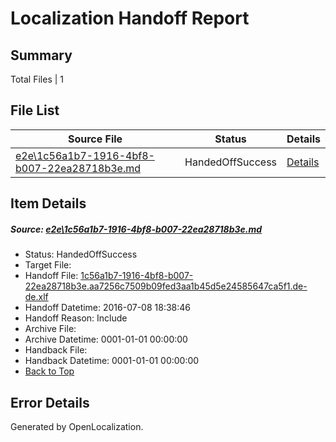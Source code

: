 # <a name='report-top'></a> Localization Handoff Report

## Summary
 Total Files | 1

## File List
 Source File | Status | Details 
 ----------- | ------ | ------- 
 [e2e\1c56a1b7-1916-4bf8-b007-22ea28718b3e.md](https://github.com/OpenLocalizationTestOrg/oltest/blob/83423ae129e3d5a52785d37be4d41767173ece48/e2e/1c56a1b7-1916-4bf8-b007-22ea28718b3e.md) | HandedOffSuccess | [Details](#5805788c5a229af34f4b1be878d57eb02b8d81aa2)

## Item Details
##### <a name='5805788c5a229af34f4b1be878d57eb02b8d81aa2'></a> Source: [e2e\1c56a1b7-1916-4bf8-b007-22ea28718b3e.md](https://github.com/OpenLocalizationTestOrg/oltest/blob/83423ae129e3d5a52785d37be4d41767173ece48/e2e/1c56a1b7-1916-4bf8-b007-22ea28718b3e.md)
* Status: HandedOffSuccess
* Target File: 
* Handoff File: [1c56a1b7-1916-4bf8-b007-22ea28718b3e.aa7256c7509b09fed3aa1b45d5e24585647ca5f1.de-de.xlf](https://github.com/OpenLocalizationTestOrg/olhandoff-e2e/blob/264a1e4c747e3a4975c13da52d065b9e733d5933/ol-handoff/OpenLocalizationTestOrg/oltest-dede-fly/ci/ht/1c56a1b7-1916-4bf8-b007-22ea28718b3e.aa7256c7509b09fed3aa1b45d5e24585647ca5f1.de-de.xlf)
* Handoff Datetime: 2016-07-08 18:38:46
* Handoff Reason: Include
* Archive File: 
* Archive Datetime: 0001-01-01 00:00:00
* Handback File: 
* Handback Datetime: 0001-01-01 00:00:00
* [Back to Top](#report-top)


## Error Details

Generated by OpenLocalization.
